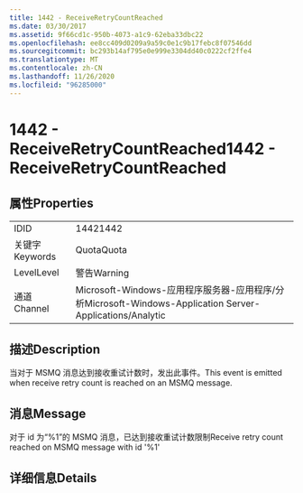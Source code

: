 ```yaml
---
title: 1442 - ReceiveRetryCountReached
ms.date: 03/30/2017
ms.assetid: 9f66cd1c-950b-4073-a1c9-62eba33dbc22
ms.openlocfilehash: ee8cc409d0209a9a59c0e1c9b17febc8f07546dd
ms.sourcegitcommit: bc293b14af795e0e999e3304dd40c0222cf2ffe4
ms.translationtype: MT
ms.contentlocale: zh-CN
ms.lasthandoff: 11/26/2020
ms.locfileid: "96285000"
---
```

# <a name="1442---receiveretrycountreached"></a><span data-ttu-id="f1c1e-102">1442 - ReceiveRetryCountReached</span><span class="sxs-lookup"><span data-stu-id="f1c1e-102">1442 - ReceiveRetryCountReached</span></span>

## <a name="properties"></a><span data-ttu-id="f1c1e-103">属性</span><span class="sxs-lookup"><span data-stu-id="f1c1e-103">Properties</span></span>  
  
|||  
|-|-|  
|<span data-ttu-id="f1c1e-104">ID</span><span class="sxs-lookup"><span data-stu-id="f1c1e-104">ID</span></span>|<span data-ttu-id="f1c1e-105">1442</span><span class="sxs-lookup"><span data-stu-id="f1c1e-105">1442</span></span>|  
|<span data-ttu-id="f1c1e-106">关键字</span><span class="sxs-lookup"><span data-stu-id="f1c1e-106">Keywords</span></span>|<span data-ttu-id="f1c1e-107">Quota</span><span class="sxs-lookup"><span data-stu-id="f1c1e-107">Quota</span></span>|  
|<span data-ttu-id="f1c1e-108">Level</span><span class="sxs-lookup"><span data-stu-id="f1c1e-108">Level</span></span>|<span data-ttu-id="f1c1e-109">警告</span><span class="sxs-lookup"><span data-stu-id="f1c1e-109">Warning</span></span>|  
|<span data-ttu-id="f1c1e-110">通道</span><span class="sxs-lookup"><span data-stu-id="f1c1e-110">Channel</span></span>|<span data-ttu-id="f1c1e-111">Microsoft-Windows-应用程序服务器-应用程序/分析</span><span class="sxs-lookup"><span data-stu-id="f1c1e-111">Microsoft-Windows-Application Server-Applications/Analytic</span></span>|  
  
## <a name="description"></a><span data-ttu-id="f1c1e-112">描述</span><span class="sxs-lookup"><span data-stu-id="f1c1e-112">Description</span></span>  

 <span data-ttu-id="f1c1e-113">当对于 MSMQ 消息达到接收重试计数时，发出此事件。</span><span class="sxs-lookup"><span data-stu-id="f1c1e-113">This event is emitted when receive retry count is reached on an MSMQ message.</span></span>  
  
## <a name="message"></a><span data-ttu-id="f1c1e-114">消息</span><span class="sxs-lookup"><span data-stu-id="f1c1e-114">Message</span></span>  

 <span data-ttu-id="f1c1e-115">对于 id 为“%1”的 MSMQ 消息，已达到接收重试计数限制</span><span class="sxs-lookup"><span data-stu-id="f1c1e-115">Receive retry count reached on MSMQ message with id '%1'</span></span>  
  
## <a name="details"></a><span data-ttu-id="f1c1e-116">详细信息</span><span class="sxs-lookup"><span data-stu-id="f1c1e-116">Details</span></span>
